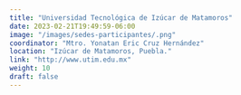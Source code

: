 ```yaml
---
title: "Universidad Tecnológica de Izúcar de Matamoros"
date: 2023-02-21T19:49:59-06:00
image: "/images/sedes-participantes/.png"
coordinator: "Mtro. Yonatan Eric Cruz Hernández" 
location: "Izúcar de Matamoros, Puebla."
link: "http://www.utim.edu.mx"
weight: 10
draft: false
---
```


